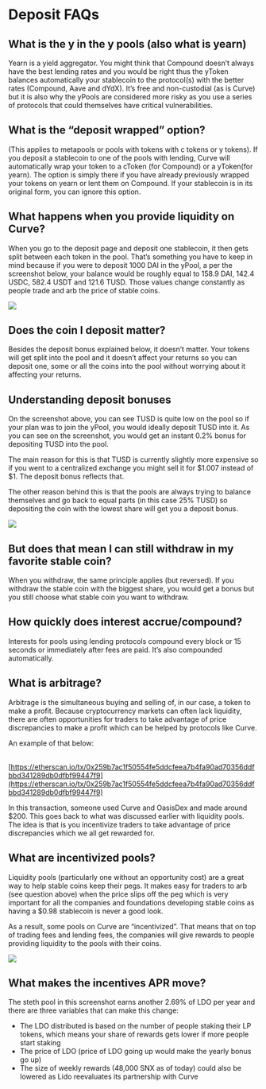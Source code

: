# Deposit FAQs

## What is the y in the y pools (also what is yearn)

Yearn is a yield aggregator. You might think that Compound doesn’t always have the best lending rates and you would be right thus the yToken balances automatically your stablecoin to the protocol(s) with the better rates (Compound, Aave and dYdX). It’s free and non-custodial (as is Curve) but it is also why the yPools are considered more risky as you use a series of protocols that could themselves have critical vulnerabilities.

## What is the “deposit wrapped” option?

(This applies to metapools or pools with tokens with c tokens or y tokens). If you deposit a stablecoin to one of the pools with lending, Curve will automatically wrap your token to a cToken (for Compound) or a yToken(for yearn). The option is simply there if you have already previously wrapped your tokens on yearn or lent them on Compound. If your stablecoin is in its original form, you can ignore this option.

## What happens when you provide liquidity on Curve?

When you go to the deposit page and deposit one stablecoin, it then gets split between each token in the pool. That’s something you have to keep in mind because if you were to deposit 1000 DAI in the yPool, a per the screenshot below, your balance would be roughly equal to 158.9 DAI, 142.4 USDC, 582.4 USDT and 121.6 TUSD. Those values change constantly as people trade and arb the price of stable coins.


![](https://2254922201-files.gitbook.io/~/files/v0/b/gitbook-x-prod.appspot.com/o/spaces%2F-MFA0rQI3SzfbVFgp3Ic%2Fuploads%2FVbNbqvugTszimMdG2uBo%2FScreen%20Shot%202022-11-14%20at%203.41.34%20AM.png?alt=media&token=3622b620-c1f5-40ce-b5c7-2738cd66c432)

## Does the coin I deposit matter?

Besides the deposit bonus explained below, it doesn’t matter. Your tokens will get split into the pool and it doesn’t affect your returns so you can deposit one, some or all the coins into the pool without worrying about it affecting your returns.

## Understanding deposit bonuses

On the screenshot above, you can see TUSD is quite low on the pool so if your plan was to join the yPool, you would ideally deposit TUSD into it. As you can see on the screenshot, you would get an instant 0.2% bonus for depositing TUSD into the pool.

The main reason for this is that TUSD is currently slightly more expensive so if you went to a centralized exchange you might sell it for $1.007 instead of $1. The deposit bonus reflects that.

The other reason behind this is that the pools are always trying to balance themselves and go back to equal parts (in this case 25% TUSD) so depositing the coin with the lowest share will get you a deposit bonus.

![](https://2254922201-files.gitbook.io/~/files/v0/b/gitbook-x-prod.appspot.com/o/spaces%2F-MFA0rQI3SzfbVFgp3Ic%2Fuploads%2F2qhk0CBGFiK8RA0QEWKW%2FScreen%20Shot%202022-11-14%20at%203.43.36%20AM.png?alt=media&token=0ff32c84-a44e-484a-8962-4476d0773666)

## But does that mean I can still withdraw in my favorite stable coin?

When you withdraw, the same principle applies (but reversed). If you withdraw the stable coin with the biggest share, you would get a bonus but you still choose what stable coin you want to withdraw.

## How quickly does interest accrue/compound?

Interests for pools using lending protocols compound every block or 15 seconds or immediately after fees are paid. It’s also compounded automatically.

## What is arbitrage?

Arbitrage is the simultaneous buying and selling of, in our case, a token to make a profit. Because cryptocurrency markets can often lack liquidity, there are often opportunities for traders to take advantage of price discrepancies to make a profit which can be helped by protocols like Curve.

An example of that below:

​[https://etherscan.io/tx/0x259b7ac1f50554fe5ddcfeea7b4fa90ad70356ddfbbd341289db0dfbf99447f9](https://etherscan.io/tx/0x259b7ac1f50554fe5ddcfeea7b4fa90ad70356ddfbbd341289db0dfbf99447f9)​

In this transaction, someone used Curve and OasisDex and made around $200. This goes back to what was discussed earlier with liquidity pools. The idea is that is you incentivize traders to take advantage of price discrepancies which we all get rewarded for.

## What are incentivized pools?

Liquidity pools (particularly one without an opportunity cost) are a great way to help stable coins keep their pegs. It makes easy for traders to arb (see question above) when the price slips off the peg which is very important for all the companies and foundations developing stable coins as having a $0.98 stablecoin is never a good look.

As a result, some pools on Curve are “incentivized”. That means that on top of trading fees and lending fees, the companies will give rewards to people providing liquidity to the pools with their coins.

![](https://2254922201-files.gitbook.io/~/files/v0/b/gitbook-x-prod.appspot.com/o/spaces%2F-MFA0rQI3SzfbVFgp3Ic%2Fuploads%2FTDHyQoQBlwikER4kovew%2FScreen%20Shot%202022-11-14%20at%203.45.49%20AM.png?alt=media&token=b501b4c0-eeee-462a-98da-6198d878521b)

## What makes the incentives APR move?

The steth pool in this screenshot earns another 2.69% of LDO per year and there are three variables that can make this change:

*   The LDO distributed is based on the number of people staking their LP tokens, which means your share of rewards gets lower if more people start staking
*   The price of LDO (price of LDO going up would make the yearly bonus go up)
*   The size of weekly rewards (48,000 SNX as of today) could also be lowered as Lido reevaluates its partnership with Curve
